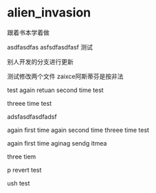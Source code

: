 # alien_invasion
跟着书本学着做


asdfasdfas
asfsdfasdfasf
测试

别人开发的分支进行更新

测试修改两个文件
zaixce阿斯蒂芬是按非法


test again retuan
second time test

threee time test

adsfasdfasdfadsf


again first time
again second time
threee time test


again first time
aginag sendg itmea

three tiem 



p
revert test

ush test